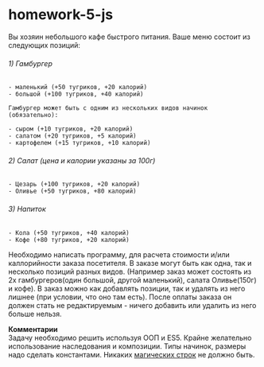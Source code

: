# homework-5-js

Вы хозяин небольшого кафе быстрого питания. Ваше меню состоит из следующих позиций:

###### 1) Гамбургер
    
    - маленький (+50 тугриков, +20 калорий)
    - большой (+100 тугриков, +40 калорий)
    
    Гамбургер может быть с одним из нескольких видов начинок (обязательно):
    
    - сыром (+10 тугриков, +20 калорий)
    - салатом (+20 тугриков, +5 калорий)
    - картофелем (+15 тугриков, +10 калорий)

###### 2) Салат (цена и калории указаны за 100г)

    - Цезарь (+100 тугриков, +20 калорий)
    - Оливье (+50 тугриков, +80 калорий)
    
###### 3) Напиток
    
    - Кола (+50 тугриков, +40 калорий)
    - Кофе (+80 тугриков, +20 калорий)
    
Необходимо написать программу, для расчета стоимости и/или каллорийности заказа посетителя.
В заказе могут быть как одна, так и несколько позиций разных видов. (Например заказ может состоять из 2х гамбургеров(один большой, другой маленький), салата Оливье(150г) и кофе). В заказ можно как добавлять позиции, так и удалять из него лишнее (при условии, что оно там есть). После оплаты заказа он должен стать не редактируемым - ничего добавить или удалить из него больше нельзя.

**Комментарии**  
Задачу необходимо решить используя ООП и ES5. Крайне желательно использование наследования и композиции. Типы начинок, размеры надо сделать константами. Никаких [магических строк](https://ru.wikipedia.org/wiki/%D0%9C%D0%B0%D0%B3%D0%B8%D1%87%D0%B5%D1%81%D0%BA%D0%BE%D0%B5_%D1%87%D0%B8%D1%81%D0%BB%D0%BE_(%D0%BF%D1%80%D0%BE%D0%B3%D1%80%D0%B0%D0%BC%D0%BC%D0%B8%D1%80%D0%BE%D0%B2%D0%B0%D0%BD%D0%B8%D0%B5)#.D0.9F.D0.BB.D0.BE.D1.85.D0.B0.D1.8F_.D0.BF.D1.80.D0.B0.D0.BA.D1.82.D0.B8.D0.BA.D0.B0_.D0.BF.D1.80.D0.BE.D0.B3.D1.80.D0.B0.D0.BC.D0.BC.D0.B8.D1.80.D0.BE.D0.B2.D0.B0.D0.BD.D0.B8.D1.8F) не должно быть. 
